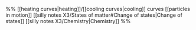 


%%
[[heating curves|heating]]/[[cooling curves|cooling]] curves
[[particles in motion]]
[[silly notes X3/States of matter#Change of states|Change of states]]
[[silly notes X3/Chemistry|Chemistry]]
%%
